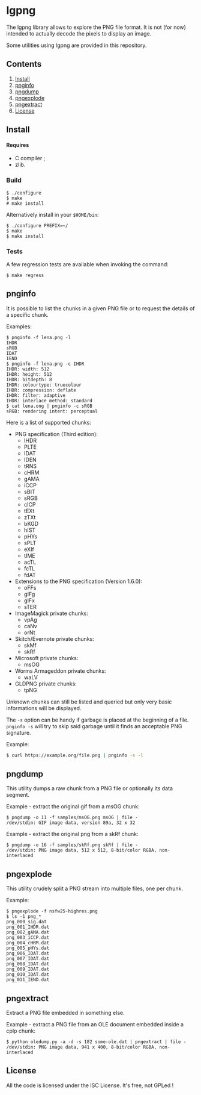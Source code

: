 # lgpng

The lgpng library allows to explore the PNG file format.
It is not (for now) intended to actually decode the pixels to display an image.

Some utilities using lgpng are provided in this repository.

## Contents

1. [Install](#install)
2. [pnginfo](#pnginfo)
3. [pngdump](#pngdump)
4. [pngexplode](#pngexplode)
5. [pngextract](#pngextract)
6. [License](#license)

## Install

#### Requires

* C compiler ;
* zlib.

### Build

    $ ./configure
    $ make
    # make install

Alternatively install in your `$HOME/bin`:

    $ ./configure PREFIX=~/
    $ make
    $ make install

### Tests

A few regression tests are available when invoking the command:

    $ make regress

## pnginfo

It is possible to list the chunks in a given PNG file or to request the details of a specific chunk.

Examples:

```
$ pnginfo -f lena.png -l
IHDR
sRGB
IDAT
IEND
$ pnginfo -f lena.png -c IHDR
IHDR: width: 512
IHDR: height: 512
IHDR: bitdepth: 8
IHDR: colourtype: truecolour
IHDR: compression: deflate
IHDR: filter: adaptive
IHDR: interlace method: standard
$ cat lena.ong | pnginfo -c sRGB
sRGB: rendering intent: perceptual
```

Here is a list of supported chunks:

* PNG specification (Third edition):
  * IHDR
  * PLTE
  * IDAT
  * IDEN
  * tRNS
  * cHRM
  * gAMA
  * iCCP
  * sBIT
  * sRGB
  * cICP
  * tEXt
  * zTXt
  * bKGD
  * hIST
  * pHYs
  * sPLT
  * eXIf
  * tIME
  * acTL
  * fcTL
  * fdAT
* Extensions to the PNG specification (Version 1.6.0):
  * oFFs
  * gIFg
  * gIFx
  * sTER
* ImageMagick private chunks:
  * vpAg
  * caNv
  * orNt
* Skitch/Evernote private chunks:
  * skMf
  * skRf
* Microsoft private chunks:
  * msOG
* Worms Armageddon private chunks:
  * waLV
* GLDPNG private chunks:
  * tpNG

Unknown chunks can still be listed and queried but only very basic informations will be displayed.

The `-s` option can be handy if garbage is placed at the beginning of a file. `pnginfo -s` will try to skip said garbage until it finds an acceptable PNG signature.

Example:

```sh
$ curl https://example.org/file.png | pnginfo -s -l
```

## pngdump

This utility dumps a raw chunk from a PNG file or optionally its data segment.

Example - extract the original gif from a msOG chunk:

```
$ pngdump -o 11 -f samples/msOG.png msOG | file -
/dev/stdin: GIF image data, version 89a, 32 x 32
```

Example - extract the original png from a skRf chunk:

```
$ pngdump -o 16 -f samples/skRf.png skRf | file -
/dev/stdin: PNG image data, 512 x 512, 8-bit/color RGBA, non-interlaced
```

## pngexplode

This utility crudely split a PNG stream into multiple files, one per chunk.

Example:

```
$ pngexplode -f nsfw25-highres.png
$ ls -1 png_*
png_000_sig.dat
png_001_IHDR.dat
png_002_gAMA.dat
png_003_iCCP.dat
png_004_cHRM.dat
png_005_pHYs.dat
png_006_IDAT.dat
png_007_IDAT.dat
png_008_IDAT.dat
png_009_IDAT.dat
png_010_IDAT.dat
png_011_IEND.dat
```

## pngextract

Extract a PNG file embedded in something else.

Example - extract a PNG file from an OLE document embedded inside a cpIp chunk:

```
$ python oledump.py -a -d -s 182 some-ole.dat | pngextract | file -
/dev/stdin: PNG image data, 941 x 400, 8-bit/color RGBA, non-interlaced
```

## License

All the code is licensed under the ISC License.
It's free, not GPLed !
